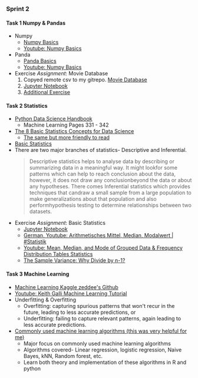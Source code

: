 ### Sprint 2

#### Task 1 Numpy & Pandas
- Numpy
  - [Numpy Basics](https://cs231n.github.io/python-numpy-tutorial/#numpy)
  - [Youtube: Numpy Basics](https://www.youtube.com/watch?v=GB9ByFAIAH4)
- Panda
  - [Panda Basics](https://dsft.code-data-ai.com/pandas-dataframe/)
  - [Youtube: Numpy Basics](https://www.youtube.com/watch?v=vmEHCJofslg)
- Exercise *Assignment*: Movie Database
  1. Copyed remote csv to my gitrepo. [Movie Database](sprint_2/movie_dataset.csv)
  2. [Jupyter Notebook](sprint_2/task_1.ipynb)
  3. [Additional Exercise](https://python.plainenglish.io/100-numpy-exercises-for-data-science-1d1bb221e7cd)

#### Task 2 Statistics
- [Python Data Science Handbook](https://tanthiamhuat.files.wordpress.com/2018/04/pythondatasciencehandbook.pdf)
  - Machine Learning Pages 331 - 342
- [The 8 Basic Statistics Concepts for Data Science](https://www.kdnuggets.com/2020/06/8-basic-statistics-conceptshtml)
  - [The same but more friendly to read](sprint_2/8_Basic_Statistic_Concepts.pdf)
- [Basic Statistics](https://dsft.code-data-ai.com/stats-1/)
- There are two major branches of statistics- Descriptive and Inferential. 
   >Descriptive statistics helps to analyse data by describing or summarizing data in a meaningful way. It might lookfor some patterns which can help to reach conclusion about the data, however, it does not draw any conclusionbeyond the data or about any hypotheses. There comes Inferential statistics which provides techniques that candraw a small sample from a large population to make generalizations about that population and also performhypothesis testing to determine relationships between two datasets.
- Exercise *Assignment*: Basic Statistics
  - [Jupyter Notebook](sprint_2/task_2.ipynb)
  - [German, Youtube: Arithmetisches Mittel, Median, Modalwert | #Statistik ](https://www.youtube.com/watchv=DhXz9vM6Z8c)
  - [Youtube: Mean, Median, and Mode of Grouped Data & Frequency Distribution Tables Statistics](https://www.youtubecom/watch?v=zjHfAhcU6kE)
  - [The Sample Variance: Why Divide by n-1?](https://www.youtube.com/watch?v=9ONRMymR2Eg)

#### Task 3 Machine Learning 
  - [Machine Learning Kaggle zeddee's Github](https://gist.github.com/zeddee/824cfa865bd2944057a49bf2fd6e4b65)
  - [Youtube: Keith Galli Machine Learning Tutorial](https://www.youtube.com/watch?v=M9Itm95JzL0)
  - Underfitting & Overfitting
    - Overfitting: capturing spurious patterns that won't recur in the future, leading to less accurate predictions, or
    - Underfitting: failing to capture relevant patterns, again leading to less accurate predictions.
  - [Commonly used machine learning algorithms (this was very helpful for me)](https://www.analyticsvidhya.com/blog/2017/09/common-machine-learning-algorithms/)  
    - Major focus on commonly used machine learning algorithms
    - Algorithms covered- Linear regression, logistic regression, Naive Bayes, kNN, Random forest, etc.
    - Learn both theory and implementation of these algorithms in R and python